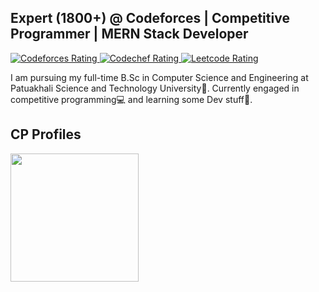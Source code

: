 ## Expert (1800+) @ Codeforces | Competitive Programmer | MERN Stack Developer
<p align="left">
  <a href="https://codeforces.com/profile/The_crawler">
    <img src="https://codeforces-readme-stats.vercel.app/api/badge?username=The_crawler" alt="Codeforces Rating" />
  </a>
  
  <a href="https://www.codechef.com/users/the_crawler">
    <img src="https://cp-logo.vercel.app/codechef/the_crawler" alt="Codechef Rating" />
  </a>
  
  <a href="https://leetcode.com/u/The_crawler/" >
    <img src="https://img.shields.io/badge/dynamic/json?style=flat&labelColor=black&color=%23ffa116&label=Leetcode&query=rating&url=https%3A%2F%2Fleetcode-badge.vercel.app%2Fapi%2Fusers%2FThe_crawler&logo=leetcode&logoColor=yellow" alt="Leetcode Rating" />
  </a>
</p>
<p>
  I am pursuing my full-time B.Sc in Computer Science and Engineering at Patuakhali Science and Technology University🏫. Currently engaged in competitive programming💻 and learning some Dev stuff🚀.
</p>


## CP Profiles
<p float="left">
<a href="https://codeforces.com/profile/The_crawler">
<img height="205em" src="https://codeforces-readme-stats.vercel.app/api/card?username=The_crawler&force_username=true" /> 
</a>
</p>
